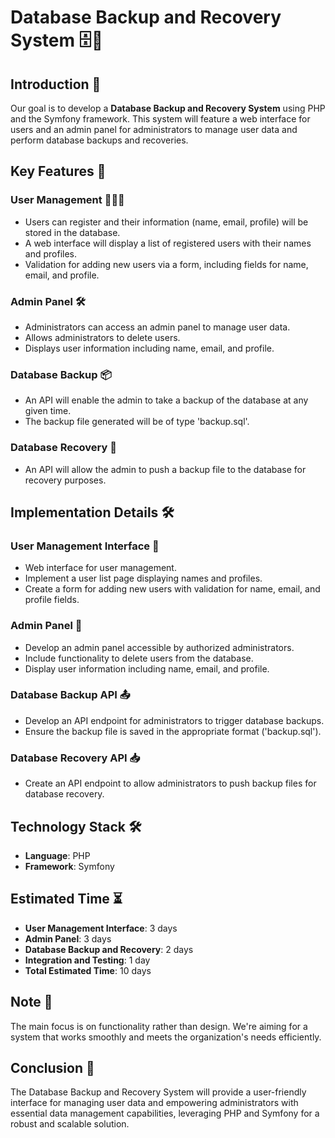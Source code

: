 
# Database Backup and Recovery System 🗄️💾

## Introduction 📖
Our goal is to develop a **Database Backup and Recovery System** using PHP and the Symfony framework. This system will feature a web interface for users and an admin panel for administrators to manage user data and perform database backups and recoveries.

## Key Features 🔑

### User Management 🧑‍🤝‍🧑
- Users can register and their information (name, email, profile) will be stored in the database.
- A web interface will display a list of registered users with their names and profiles.
- Validation for adding new users via a form, including fields for name, email, and profile.

### Admin Panel 🛠️
- Administrators can access an admin panel to manage user data.
- Allows administrators to delete users.
- Displays user information including name, email, and profile.

### Database Backup 📦
- An API will enable the admin to take a backup of the database at any given time.
- The backup file generated will be of type 'backup.sql'.

### Database Recovery 🔧
- An API will allow the admin to push a backup file to the database for recovery purposes.

## Implementation Details 🛠️

### User Management Interface 👥
- Web interface for user management.
- Implement a user list page displaying names and profiles.
- Create a form for adding new users with validation for name, email, and profile fields.

### Admin Panel 🚪
- Develop an admin panel accessible by authorized administrators.
- Include functionality to delete users from the database.
- Display user information including name, email, and profile.

### Database Backup API 📤
- Develop an API endpoint for administrators to trigger database backups.
- Ensure the backup file is saved in the appropriate format ('backup.sql').

### Database Recovery API 📥
- Create an API endpoint to allow administrators to push backup files for database recovery.

## Technology Stack 🛠️
- **Language**: PHP
- **Framework**: Symfony

## Estimated Time ⏳
- **User Management Interface**: 3 days
- **Admin Panel**: 3 days
- **Database Backup and Recovery**: 2 days
- **Integration and Testing**: 1 day
- **Total Estimated Time**: 10 days

## Note 📝
The main focus is on functionality rather than design. We're aiming for a system that works smoothly and meets the organization's needs efficiently.

## Conclusion 🏁
The Database Backup and Recovery System will provide a user-friendly interface for managing user data and empowering administrators with essential data management capabilities, leveraging PHP and Symfony for a robust and scalable solution.
